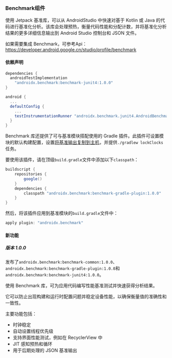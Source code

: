 ### Benchmark组件

使用 Jetpack 基准库，可以从 AndroidStudio 中快速对基于 Kotlin 或 Java 的代码进行基准化分析。该库会处理预热，衡量代码性能和分配计数，并将基准化分析结果的更多详细信息输出到 Android Studio 控制台和 JSON 文件。

如果需要集成 Benchmark，可参考Api：https://developer.android.google.cn/studio/profile/benchmark

#### 依赖声明

```groovy
dependencies {
  androidTestImplementation
    "androidx.benchmark:benchmark-junit4:1.0.0"
}

android {
  ...
  defaultConfig {
    ...
    testInstrumentationRunner "androidx.benchmark.junit4.AndroidBenchmarkRunner"
  }
}
```

Benchmark 库还提供了可与基准模块搭配使用的 Gradle 插件。此插件可设置模块的默认构建配置，设置[将基准输出复制到主机](https://developer.android.com/studio/profile/benchmark#collect-data)，并提供`./gradlew lockClocks`任务。

要使用该插件，请在顶级`build.gradle`文件中添加以下`classpath`：

```groovy
buildscript {
    repositories {
        google()
    }
    dependencies {
        classpath "androidx.benchmark:benchmark-gradle-plugin:1.0.0"
    }
}
```

然后，将该插件应用到基准模块的`build.gradle`文件中：

```groovy
apply plugin: "androidx.benchmark"
```

#### 新功能

##### 版本 1.0.0

发布了`androidx.benchmark:benchmark-common:1.0.0`、`androidx.benchmark:benchmark-gradle-plugin:1.0.0`和`androidx.benchmark:benchmark-junit4:1.0.0`。

使用 Benchmark 库，可为应用代码编写性能基准测试并快速获得分析结果。

它可以防止出现构建和运行时配置问题并稳定设备性能，以确保衡量值的准确性和一致性。

主要功能包括：

- 时钟稳定
- 自动设置线程优先级
- 支持界面性能测试，例如在 RecyclerView 中
- JIT 感知预热和循环
- 用于后期处理的 JSON 基准输出